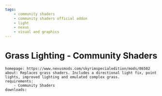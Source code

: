 ```yaml
---
tags:
    - community shaders
    - community shaders official addon
    - light
    - nexus
    - visual and graphics
---
```


# Grass Lighting - Community Shaders

```project_info
homepage: https://www.nexusmods.com/skyrimspecialedition/mods/86502
about: Replaces grass shaders. Includes a directional light fix, point lights, improved lighting and emulated complex grass.
requirements:
    - Community Shaders
downloads:
```
